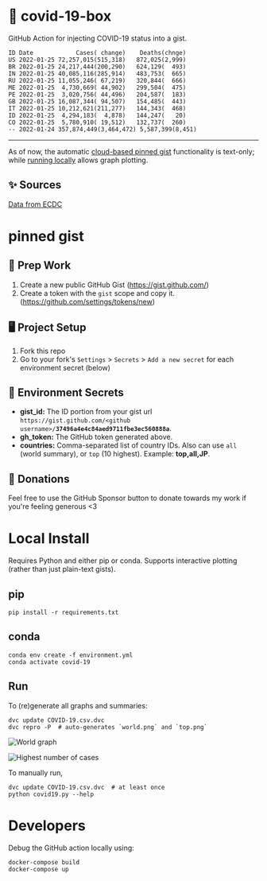 # 🏥 covid-19-box

GitHub Action for injecting COVID-19 status into a gist.

```
ID Date            Cases( change)    Deaths(chnge)
US 2022-01-25 72,257,015(515,318)   872,025(2,999)
BR 2022-01-25 24,217,444(200,290)   624,129(  493)
IN 2022-01-25 40,085,116(285,914)   483,753(  665)
RU 2022-01-25 11,055,246( 67,219)   320,844(  666)
ME 2022-01-25  4,730,669( 44,902)   299,504(  475)
PE 2022-01-25  3,020,756( 44,496)   204,587(  183)
GB 2022-01-25 16,087,344( 94,507)   154,485(  443)
IT 2022-01-25 10,212,621(211,277)   144,343(  468)
ID 2022-01-25  4,294,183(  4,878)   144,247(   20)
CO 2022-01-25  5,780,910( 19,512)   132,737(  260)
-- 2022-01-24 357,874,449(3,464,472) 5,587,399(8,451)
```

---

As of now, the automatic [cloud-based pinned gist](#pinned-gist) functionality is text-only;
while [running locally](#local-install) allows graph plotting.

## ✨ Sources

[Data from ECDC](https://www.ecdc.europa.eu/en/publications-data/download-todays-data-geographic-distribution-covid-19-cases-worldwide)

# pinned gist

## 🎒 Prep Work
1. Create a new public GitHub Gist (https://gist.github.com/)
1. Create a token with the `gist` scope and copy it. (https://github.com/settings/tokens/new)

## 🖥 Project Setup
1. Fork this repo
1. Go to your fork's `Settings` > `Secrets` > `Add a new secret` for each environment secret (below)

## 🤫 Environment Secrets
- **gist_id:** The ID portion from your gist url `https://gist.github.com/<github username>/`**`37496a4e4c84aed9711fbe3ec560888a`**.
- **gh_token:** The GitHub token generated above.
- **countries:** Comma-separated list of country IDs. Also can use `all` (world summary), or `top` (10 highest). Example: **top,all,JP**.

## 💸 Donations

Feel free to use the GitHub Sponsor button to donate towards my work if you're feeling generous <3

# Local Install

Requires Python and either pip or conda. Supports interactive plotting (rather than just plain-text gists).

## pip

```
pip install -r requirements.txt
```

## conda

```
conda env create -f environment.yml
conda activate covid-19
```

## Run

To (re)generate all graphs and summaries:

```
dvc update COVID-19.csv.dvc
dvc repro -P  # auto-generates `world.png` and `top.png`
```

![World graph](world.png)

![Highest number of cases](top.png)

To manually run,

```
dvc update COVID-19.csv.dvc  # at least once
python covid19.py --help
```

# Developers

Debug the GitHub action locally using:

```
docker-compose build
docker-compose up
```
